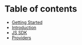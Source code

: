 # Table of contents

* [Getting Started](README.md)
* [Introduction](introduction.md)
* [JS SDK](js-sdk.md)
* [Providers](providers.md)

